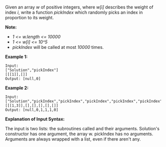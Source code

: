 Given an array *w* of positive integers, where *w[i]* describes the weight of index *i*, write a function *pickIndex* which randomly picks an index in proportion to its weight.

**Note:**

* *1 <= w.length <= 10000*
* *1 <= w[i] <= 10^5*
* *pickIndex* will be called at most *10000* times.

**Example 1:**
```
Input:
["Solution","pickIndex"]
[[[1]],[]]
Output: [null,0]
```

**Example 2:**
```
Input:
["Solution","pickIndex","pickIndex","pickIndex","pickIndex","pickIndex"]
[[[1,3]],[],[],[],[],[]]
Output: [null,0,1,1,1,0]
```

**Explanation of Input Syntax:**

The input is two lists: the subroutines called and their arguments. Solution's constructor has one argument, the array w. pickIndex has no arguments. Arguments are always wrapped with a list, even if there aren't any.